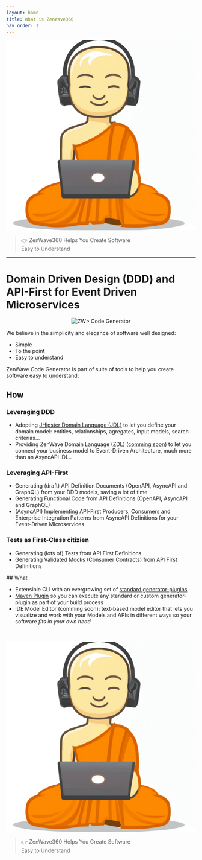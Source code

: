```yaml
---
layout: home
title: What is ZenWave360
nav_order: 1
---
```


<div class="budha-blockquote">
    <img src="resources/laptop-budha.png" alt="ZenWave Programmer">
    <blockquote> <p>👉 ZenWave360 Helps You Create Software<br/> Easy to Understand</p> </blockquote>
</div>
<hr/>

<h1 class="home-h1">
Domain Driven Design (DDD) and API-First for Event Driven Microservices
</h1>


<p align="center">
  <img src="https://raw.githubusercontent.com/ZenWave360/zenwave-code-generator/main/docs/logos/code-generator-logo-light.svg#gh-light-mode-only" alt="ZW> Code Generator" />
</p>

We believe in the <span class="tag-cloud">simplicity</span> and <span class="tag-cloud">elegance</span> of <span class="tag-cloud">software well designed</span>:

<ul class="check"> 
    <li>Simple</li>
    <li>To the point</li>
    <li>Easy to understand</li>
</ul>

<span class="tag-cloud">ZenWave Code Generator</span> is part of suite of tools to help you create software easy to understand:
  
## How
<div class="check"  markdown="1">

### Leveraging <span class="tag-cloud">DDD</span>

- Adopting [JHipster Domain Language (JDL)](https://www.jhipster.tech/jdl/intro) to let you define your domain model: entities, relationships, agregates, input models, search criterias...
- Providing ZenWave Domain Language (ZDL) ([comming soon](https://github.com/ZenWave360/zenwave-code-generator/blob/main/zenwave-code-generator-test-resources/src/main/resources/io/zenwave360/generator/resources/jdl/orders-model-eda-idl.jdl)) to let you connect your business model to Event-Driven Architecture, much more than an AsyncAPI IDL..

### Leveraging <span class="tag-cloud">API-First</span>

- Generating (draft) API Definition Documents (OpenAPI, AsyncAPI and GraphQL) from your DDD models, saving a lot of time
- Generating Functional Code from API Definitions (OpenAPI, AsyncAPI and GraphQL)
- (AsyncAPI) Implementing API-First Producers, Consumers and Enterprise Integration Patterns from AsyncAPI Definitions for your Event-Driven Microservices

### <span class="tag-cloud">Tests as First-Class</span> citizien

- Generating (lots of) Tests from API First Definitions
- Generating Validated Mocks (Consumer Contracts) from API First Definitions
</div>
## What

- Extensible CLI with an evergrowing set of [standard generator-plugins](ZenWave-Code-Generator/CLI#list-of-available-plugins)
- [Maven Plugin](ZenWave-Code-Generator/Maven-Plugin) so you can execute any standard or custom generator-plugin as part of your build process
- IDE Model Editor (comming soon): text-based model editor that lets you visualize and work with your Models and APIs in different ways so your software _fits in your own head_



<p>&nbsp;</p>
<div class="budha-blockquote">
    <img src="resources/laptop-budha.png" alt="ZenWave Programmer">
    <blockquote> <p>👉 ZenWave360 Helps You Create Software<br/> Easy to Understand</p> </blockquote>
</div>